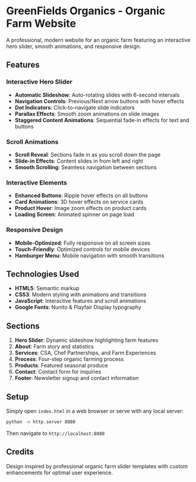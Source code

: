# GreenFields Organics - Organic Farm Website

A professional, modern website for an organic farm featuring an interactive hero slider, smooth animations, and responsive design.

## Features

### Interactive Hero Slider
- **Automatic Slideshow**: Auto-rotating slides with 6-second intervals
- **Navigation Controls**: Previous/Next arrow buttons with hover effects
- **Dot Indicators**: Click-to-navigate slide indicators
- **Parallax Effects**: Smooth zoom animations on slide images
- **Staggered Content Animations**: Sequential fade-in effects for text and buttons

### Scroll Animations
- **Scroll Reveal**: Sections fade in as you scroll down the page
- **Slide-in Effects**: Content slides in from left and right
- **Smooth Scrolling**: Seamless navigation between sections

### Interactive Elements
- **Enhanced Buttons**: Ripple hover effects on all buttons
- **Card Animations**: 3D hover effects on service cards
- **Product Hover**: Image zoom effects on product cards
- **Loading Screen**: Animated spinner on page load

### Responsive Design
- **Mobile-Optimized**: Fully responsive on all screen sizes
- **Touch-Friendly**: Optimized controls for mobile devices
- **Hamburger Menu**: Mobile navigation with smooth transitions

## Technologies Used

- **HTML5**: Semantic markup
- **CSS3**: Modern styling with animations and transitions
- **JavaScript**: Interactive features and scroll animations
- **Google Fonts**: Nunito & Playfair Display typography

## Sections

1. **Hero Slider**: Dynamic slideshow highlighting farm features
2. **About**: Farm story and statistics
3. **Services**: CSA, Chef Partnerships, and Farm Experiences
4. **Process**: Four-step organic farming process
5. **Products**: Featured seasonal produce
6. **Contact**: Contact form for inquiries
7. **Footer**: Newsletter signup and contact information

## Setup

Simply open `index.html` in a web browser or serve with any local server:

```bash
python -m http.server 8080
```

Then navigate to `http://localhost:8080`

## Credits

Design inspired by professional organic farm slider templates with custom enhancements for optimal user experience.